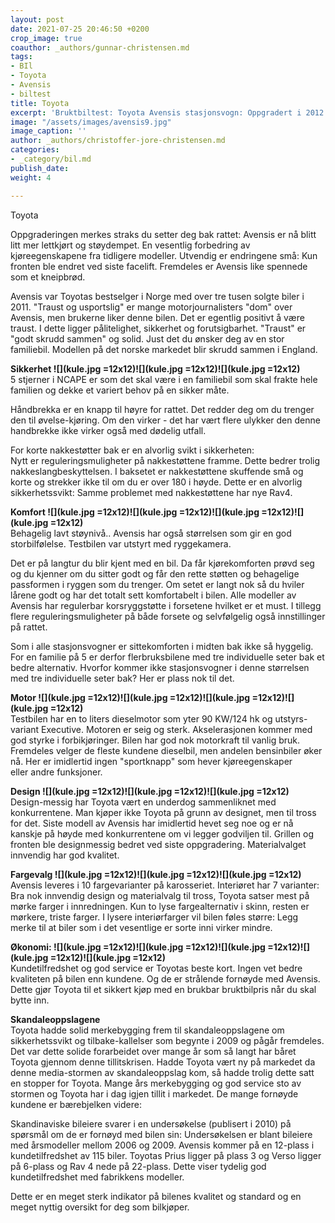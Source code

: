 ```yaml
---
layout: post
date: 2021-07-25 20:46:50 +0200
crop_image: true
coauthor: _authors/gunnar-christensen.md
tags:
- BIl
- Toyota
- Avensis
- biltest
title: Toyota
excerpt: 'Bruktbiltest: Toyota Avensis stasjonsvogn: Oppgradert i 2012'
image: "/assets/images/avensis9.jpg"
image_caption: ''
author: _authors/christoffer-jore-christensen.md
categories:
- _category/bil.md
publish_date: 
weight: 4

---
```

Toyota

Oppgraderingen merkes straks du setter deg bak rattet: Avensis er nå blitt litt mer lettkjørt og støydempet. En vesentlig forbedring av kjøreegenskapene fra tidligere modeller. Utvendig er endringene små: Kun fronten ble endret ved siste facelift. Fremdeles er Avensis like spennede som et kneipbrød.

Avensis var Toyotas bestselger i Norge med over tre tusen solgte biler i 2011. "Traust og usportslig" er mange motorjournalisters "dom" over Avensis, men brukerne liker denne bilen. Det er egentlig positivt å være traust. I dette ligger pålitelighet, sikkerhet og forutsigbarhet. "Traust" er "godt skrudd sammen" og solid. Just det du ønsker deg av en stor familiebil. Modellen på det norske markedet blir skrudd sammen i England.

**Sikkerhet ![](kule.jpg =12x12)![](kule.jpg =12x12)![](kule.jpg =12x12)**  
5 stjerner i NCAPE er som det skal være i en familiebil som skal frakte hele familien og dekke et variert behov på en sikker måte.

Håndbrekka er en knapp til høyre for rattet. Det redder deg om du trenger den til øvelse-kjøring. Om den virker - det har vært flere ulykker den denne handbrekke ikke virker også med dødelig utfall.

For korte nakkestøtter bak er en alvorlig svikt i sikkerheten:  
Nytt er reguleringsmuligheter på nakkestøttene framme. Dette bedrer trolig nakkeslangbeskyttelsen. I baksetet er nakkestøttene skuffende små og korte og strekker ikke til om du er over 180 i høyde. Dette er en alvorlig sikkerhetssvikt: Samme problemet med nakkestøttene har nye Rav4.

**Komfort ![](kule.jpg =12x12)![](kule.jpg =12x12)![](kule.jpg =12x12)![](kule.jpg =12x12)**  
Behagelig lavt støynivå.. Avensis har også størrelsen som gir en god storbilfølelse. Testbilen var utstyrt med ryggekamera.

Det er på langtur du blir kjent med en bil. Da får kjørekomforten prøvd seg og du kjenner om du sitter godt og får den rette støtten og behagelige passformen i ryggen som du trenger. Om setet er langt nok så du hviler lårene godt og har det totalt sett komfortabelt i bilen. Alle modeller av Avensis har regulerbar korsryggstøtte i forsetene hvilket er et must. I tillegg flere reguleringsmuligheter på både forsete og selvfølgelig også innstillinger på rattet.

Som i alle stasjonsvogner er sittekomforten i midten bak ikke så hyggelig. For en familie på 5 er derfor flerbruksbilene med tre individuelle seter bak et bedre alternativ. Hvorfor kommer ikke stasjonsvogner i denne størrelsen med tre individuelle seter bak? Her er plass nok til det.

**Motor ![](kule.jpg =12x12)![](kule.jpg =12x12)![](kule.jpg =12x12)![](kule.jpg =12x12)**  
Testbilen har en to liters dieselmotor som yter 90 KW/124 hk og utstyrs-variant Executive. Motoren er seig og sterk. Akselerasjonen kommer med god styrke i forbikjøringer. Bilen har god nok motorkraft til vanlig bruk. Fremdeles velger de fleste kundene dieselbil, men andelen bensinbiler øker nå. Her er imidlertid ingen "sportknapp" som hever kjøreegenskaper  
eller andre funksjoner.

**Design ![](kule.jpg =12x12)![](kule.jpg =12x12)![](kule.jpg =12x12)**  
Design-messig har Toyota vært en underdog sammenliknet med konkurrentene. Man kjøper ikke Toyota på grunn av designet, men til tross for det. Siste modell av Avensis har imidlertid hevet seg noe og er nå kanskje på høyde med konkurrentene om vi legger godviljen til. Grillen og fronten ble designmessig bedret ved siste oppgradering. Materialvalget innvendig har god kvalitet.

**Fargevalg ![](kule.jpg =12x12)![](kule.jpg =12x12)![](kule.jpg =12x12)**  
Avensis leveres i 10 fargevarianter på karosseriet. Interiøret har 7 varianter: Bra nok innvendig design og materialvalg til tross, Toyota satser mest på mørke farger i innredningen. Kun to lyse fargealternativ i skinn, resten er mørkere, triste farger. I lysere interiørfarger vil bilen føles større: Legg merke til at biler som i det vesentlige er sorte inni virker mindre.

**Økonomi: ![](kule.jpg =12x12)![](kule.jpg =12x12)![](kule.jpg =12x12)![](kule.jpg =12x12)![](kule.jpg =12x12)**  
Kundetilfredshet og god service er Toyotas beste kort. Ingen vet bedre kvaliteten på bilen enn kundene. Og de er strålende fornøyde med Avensis. Dette gjør Toyota til et sikkert kjøp med en brukbar bruktbilpris når du skal bytte inn.

**Skandaleoppslagene**  
Toyota hadde solid merkebygging frem til skandaleoppslagene om sikkerhetssvikt og tilbake-kallelser som begynte i 2009 og pågår fremdeles. Det var dette solide forarbeidet over mange år som så langt har båret Toyota gjennom denne tillitskrisen. Hadde Toyota vært ny på markedet da denne media-stormen av skandaleoppslag kom, så hadde trolig dette satt en stopper for Toyota. Mange års merkebygging og god service sto av stormen og Toyota har i dag igjen tillit i markedet. De mange fornøyde kundene er bærebjelken videre:

Skandinaviske bileiere svarer i en undersøkelse (publisert i 2010) på spørsmål om de er fornøyd med bilen sin: Undersøkelsen er blant bileiere med årsmodeller mellom 2006 og 2009. Avensis kommer på en 12-plass i kundetilfredshet av 115 biler. Toyotas Prius ligger på plass 3 og Verso ligger på 6-plass og Rav 4 nede på 22-plass. Dette viser tydelig god kundetilfredshet med fabrikkens modeller.

Dette er en meget sterk indikator på bilenes kvalitet og standard og en meget nyttig oversikt for deg som bilkjøper.